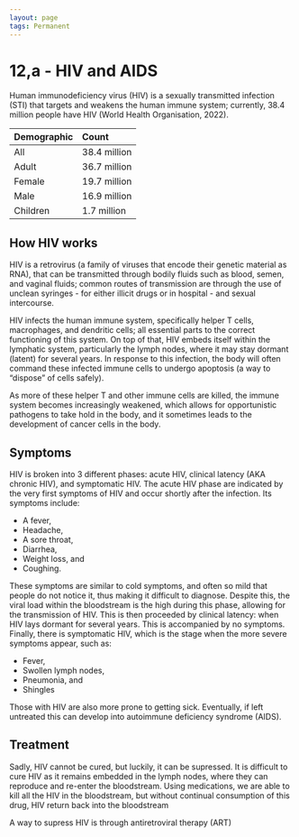 ```yaml
---
layout: page
tags: Permanent 
---
```


# 12,a - HIV and AIDS

Human immunodeficiency virus (HIV) is a sexually transmitted infection (STI) that targets and weakens the human immune system; currently, 38.4 million people have HIV (World Health Organisation, 2022).

| Demographic | Count        |
|:------------|:-------------|
| All         | 38.4 million |
| Adult       | 36.7 million |
| Female      | 19.7 million |
| Male        | 16.9 million |
| Children    |  1.7 million |  

## How HIV works

HIV is a retrovirus (a family of viruses that encode their genetic material as RNA), that can be transmitted through bodily fluids such as blood, semen, and vaginal fluids; common routes of transmission are through the use of unclean syringes - for either illicit drugs or in hospital - and sexual intercourse. 

HIV infects the human immune system, specifically helper T cells, macrophages, and dendritic cells; all essential parts to the correct functioning of this system. On top of that, HIV embeds itself within the lymphatic system, particularly the lymph nodes, where it may stay dormant (latent) for several years. In response to this infection, the body will often command these infected immune cells to undergo apoptosis (a way to “dispose” of cells safely). 

As more of these helper T and other immune cells are killed, the immune system becomes increasingly weakened, which allows for opportunistic pathogens to take hold in the body, and it sometimes leads to the development of cancer cells in the body.

## Symptoms

HIV is broken into 3 different phases: acute HIV, clinical latency (AKA chronic HIV), and symptomatic HIV. The acute HIV phase are indicated by the very first symptoms of HIV and occur shortly after the infection. Its symptoms include:
- A fever,
- Headache,
- A sore throat,
- Diarrhea,
- Weight loss, and
- Coughing.

These symptoms are similar to cold symptoms, and often so mild that people do not notice it, thus making it difficult to diagnose. Despite this, the viral load within the bloodstream is the high during this phase, allowing for the transmission of HIV. This is then proceeded by clinical latency: when HIV lays dormant for several years. This is accompanied by no symptoms. Finally, there is symptomatic HIV, which is the stage when the more severe symptoms appear, such as:
- Fever,
- Swollen lymph nodes,
- Pneumonia, and
- Shingles

Those with HIV are also more prone to getting sick. Eventually, if left untreated this can develop into autoimmune deficiency syndrome (AIDS).

## Treatment

Sadly, HIV cannot be cured, but luckily, it can be supressed. It is difficult to cure HIV as it remains embedded in the lymph nodes, where they can reproduce and re-enter the bloodstream. Using medications, we are able to kill all the HIV in the bloodstream, but without continual consumption of this drug, HIV return back into the bloodstream

A way to supress HIV is through antiretroviral therapy (ART)